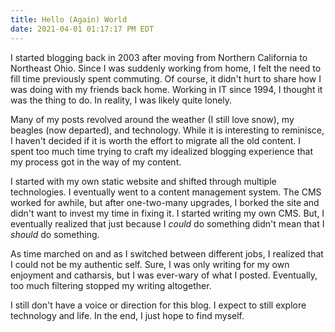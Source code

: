 ```yaml
---
title: Hello (Again) World
date: 2021-04-01 01:17:17 PM EDT
---
```


I started blogging back in 2003 after moving from Northern California to Northeast Ohio.  Since I was suddenly working from home, I felt the need to fill time previously spent commuting.  Of course, it didn't hurt to share how I was doing with my friends back home.  Working in IT since 1994, I thought it was the thing to do.  In reality, I was likely quite lonely.

Many of my posts revolved around the weather (I still love snow), my beagles (now departed), and technology.  While it is interesting to reminisce, I haven't decided if it is worth the effort to migrate all the old content.  I spent too much time trying to craft my idealized blogging experience that my process got in the way of my content.

I started with my own static website and shifted through multiple technologies.  I eventually went to a content management system. The CMS worked for awhile, but after one-two-many upgrades, I borked the site and didn't want to invest my time in fixing it.  I started writing my own CMS.  But, I eventually realized that just because I *could* do something didn't mean that I *should* do something.

As time marched on and as I switched between different jobs, I realized that I could not be my authentic self.  Sure, I was only writing for my own enjoyment and catharsis, but I was ever-wary of what I posted.   Eventually, too much filtering stopped my writing altogether.

I still don't have a voice or direction for this blog.  I expect to still explore technology and life.   In the end, I just hope to find myself.

